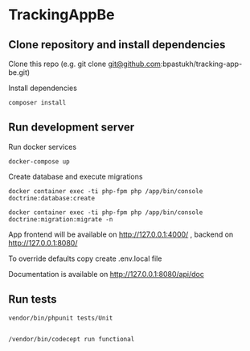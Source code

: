 # TrackingAppBe

## Clone repository and install dependencies
Clone this repo (e.g. git clone git@github.com:bpastukh/tracking-app-be.git)

Install dependencies


    composer install

## Run development server

Run docker services
   
   
    docker-compose up

Create database and execute migrations
   


    docker container exec -ti php-fpm php /app/bin/console doctrine:database:create 

    docker container exec -ti php-fpm php /app/bin/console doctrine:migration:migrate -n
   

App frontend will be available on http://127.0.0.1:4000/ , backend on http://127.0.0.1:8080/ 

To override defaults copy create .env.local file

Documentation is available on http://127.0.0.1:8080/api/doc

## Run tests
    vendor/bin/phpunit tests/Unit


    /vendor/bin/codecept run functional